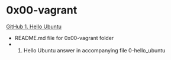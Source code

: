 # 0x00-vagrant

[GitHub 1. Hello Ubuntu](github.com/Jilroge7/holbertonschool-zero_day)

* README.md file for 0x00-vagrant folder
* 1. Hello Ubuntu answer in accompanying file 0-hello_ubuntu
